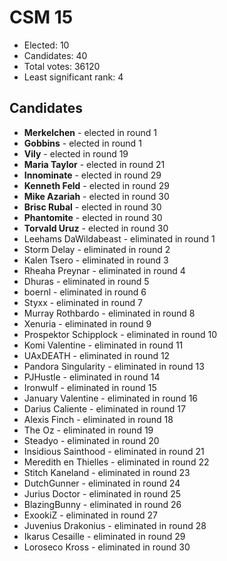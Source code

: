 # CSM 15

* Elected: 10
* Candidates: 40
* Total votes: 36120
* Least significant rank: 4

## Candidates

  * <b>Merkelchen</b> - elected in round 1
  * <b>Gobbins</b> - elected in round 1
  * <b>Vily</b> - elected in round 19
  * <b>Maria Taylor</b> - elected in round 21
  * <b>Innominate</b> - elected in round 29
  * <b>Kenneth Feld</b> - elected in round 29
  * <b>Mike Azariah</b> - elected in round 30
  * <b>Brisc Rubal</b> - elected in round 30
  * <b>Phantomite</b> - elected in round 30
  * <b>Torvald Uruz</b> - elected in round 30
  * Leehams DaWildabeast - eliminated in round 1
  * Storm Delay - eliminated in round 2
  * Kalen Tsero - eliminated in round 3
  * Rheaha Preynar - eliminated in round 4
  * Dhuras - eliminated in round 5
  * boernl - eliminated in round 6
  * Styxx - eliminated in round 7
  * Murray Rothbardo - eliminated in round 8
  * Xenuria - eliminated in round 9
  * Prospektor Schipplock - eliminated in round 10
  * Komi Valentine - eliminated in round 11
  * UAxDEATH - eliminated in round 12
  * Pandora Singularity - eliminated in round 13
  * PJHustle - eliminated in round 14
  * Ironwulf - eliminated in round 15
  * January Valentine - eliminated in round 16
  * Darius Caliente - eliminated in round 17
  * Alexis Finch - eliminated in round 18
  * The Oz - eliminated in round 19
  * Steadyo - eliminated in round 20
  * Insidious Sainthood - eliminated in round 21
  * Meredith en Thielles - eliminated in round 22
  * Stitch Kaneland - eliminated in round 23
  * DutchGunner - eliminated in round 24
  * Jurius Doctor - eliminated in round 25
  * BlazingBunny - eliminated in round 26
  * ExookiZ - eliminated in round 27
  * Juvenius Drakonius - eliminated in round 28
  * Ikarus Cesaille - eliminated in round 29
  * Loroseco Kross - eliminated in round 30

